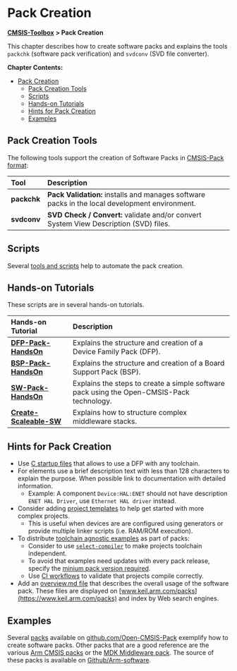 # Pack Creation

[**CMSIS-Toolbox**](README.md) **> Pack Creation**

This chapter describes how to create software packs and explains the tools `packchk` (software pack verification) and `svdconv` (SVD file converter).

**Chapter Contents:**

- [Pack Creation](#pack-creation)
  - [Pack Creation Tools](#pack-creation-tools)
  - [Scripts](#scripts)
  - [Hands-on Tutorials](#hands-on-tutorials)
  - [Hints for Pack Creation](#hints-for-pack-creation)
  - [Examples](#examples)

## Pack Creation Tools

The following tools support the creation of Software Packs in [CMSIS-Pack format](https://open-cmsis-pack.github.io/Open-CMSIS-Pack-Spec/main/html/index.html):

Tool           | Description
:--------------|:-------------
**packchk**    | **Pack Validation:** installs and manages software packs in the local development environment.
**svdconv**    | **SVD Check / Convert:** validate and/or convert System View Description (SVD) files.

## Scripts

Several [tools and scripts](https://github.com/Open-CMSIS-Pack#ready-to-use-tools) help to automate the pack creation.

## Hands-on Tutorials

These scripts are in several hands-on tutorials.

Hands-on Tutorial         | Description
:-------------------------|:-------------
[**DFP-Pack-HandsOn**](https://github.com/Open-CMSIS-Pack/DFP-Pack-HandsOn)   | Explains the structure and creation of a Device Family Pack (DFP).
[**BSP-Pack-HandsOn**](https://github.com/Open-CMSIS-Pack/BSP-Pack-HandsOn)   | Explains the structure and creation of a Board Support Pack (BSP).  
[**SW-Pack-HandsOn**](https://github.com/Open-CMSIS-Pack/SW-Pack-HandsOn)    | Explains the steps to create a simple software pack using the Open-CMSIS-Pack technology.
[**Create-Scaleable-SW**](https://github.com/Open-CMSIS-Pack/Create-Scalable-SW) | Explains how to structure complex middleware stacks.

## Hints for Pack Creation

- Use [C startup files](https://arm-software.github.io/CMSIS_6/latest/Core/cmsis_core_files.html) that allows to use a DFP with any toolchain.
- For elements use a brief description text with less than 128 characters to explain the purpose. When possible link to documentation with detailed information.
  - Example: A component `Device:HAL:ENET` should not have description `ENET HAL Driver`, use `Ethernet HAL driver` instead.
- Consider adding [project templates](https://github.com/Open-CMSIS-Pack/STM32U5xx_DFP/tree/main/Templates) to help get started with more complex projects.
  - This is useful when devices are are configured using generators or provide multiple linker scripts (i.e. RAM/ROM execution).
- To distribute [toolchain agnostic examples](https://github.com/Open-CMSIS-Pack/cmsis-toolbox/blob/main/docs/build-overview.md#toolchain-agnostic-project) as part of packs:
  - Consider to use [`select-compiler`](YML-Input-Format.md#select-compiler) to make projects toolchain independent.
  - To avoid that examples need updates with every pack release, specify the [minium pack version required](https://github.com/Open-CMSIS-Pack/csolution-examples/blob/main/DualCore/HelloWorld.csolution.yml#L9).
  - Use [CI workflows](https://github.com/Open-CMSIS-Pack/STM32H743I-EVAL_BSP/tree/main/.github/workflows) to validate that projects compile correctly.
- Add an [overview.md file](https://open-cmsis-pack.github.io/Open-CMSIS-Pack-Spec/main/html/element_package_description.html) that describes the overall usage of the software pack. These files are displayed on [www.keil.arm.com/packs](https://www.keil.arm.com/packs) and index by Web search engines.

## Examples

Several [packs](https://github.com/Open-CMSIS-Pack#cmsis-software-pack-examples) available on [github.com/Open-CMSIS-Pack](https://github.com/Open-CMSIS-Pack) exemplify how to create software packs. Other packs that are a good reference are the various [Arm CMSIS packs](https://www.keil.arm.com/packs/cmsis-arm) or the [MDK Middleware pack](https://www.keil.arm.com/packs/mdk-middleware-keil).  The source of these packs is available on [Github/Arm-software](https://github.com/ARM-software).
